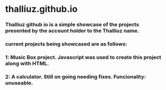 # thalliuz.github.io
### Thalliuz github io is a simple showcase of the projects presented by the account holder to the Thalliuz name.
### current projects being showcased are as follows:
### 1: Music Box project. Javascript was used to create this project along with HTML.
### 2: A calculator. Still on going needing fixes. Funcionality: unuseable. 
